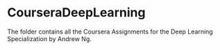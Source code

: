 # CourseraDeepLearning
The folder contains all the Coursera Assignments for the Deep Learning Specialization by Andrew Ng.
